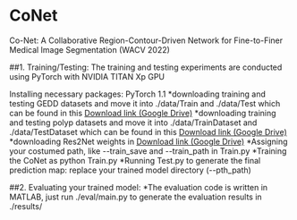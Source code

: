 # CoNet
Co-Net: A Collaborative Region-Contour-Driven Network for Fine-to-Finer Medical Image Segmentation (WACV 2022)

##1. Training/Testing:
The training and testing experiments are conducted using PyTorch with NVIDIA TITAN Xp GPU

Installing necessary packages: PyTorch 1.1
*downloading training and testing GEDD datasets and move it into ./data/Train and ./data/Test which can be found in this [Download link (Google Drive)](https://drive.google.com/drive/folders/17E1N9TOt4G96ynwW9i6TpQpkiMxKxTh4)
*downloading training and testing polyp datasets and move it into ./data/TrainDataset and ./data/TestDataset which can be found in this [Download link (Google Drive)](https://drive.google.com/drive/folders/17E1N9TOt4G96ynwW9i6TpQpkiMxKxTh4)
*downloading Res2Net weights in [Download link (Google Drive)](https://drive.google.com/file/d/1747Tn5ws00IPlgt1lhCTIpkUIqaIs3VU/view)
*Assigning your costumed path, like --train_save and --train_path in Train.py
*Training the CoNet as python Train.py
*Running Test.py to generate the final prediction map: replace your trained model directory (--pth_path)

##2. Evaluating your trained model:
*The evaluation code is written in MATLAB, just run ./eval/main.py to generate the evaluation results in ./results/
